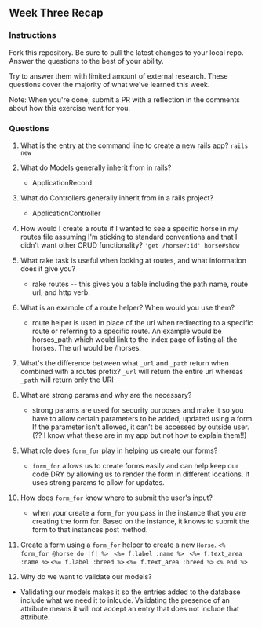 ## Week Three Recap

### Instructions
Fork this repository. Be sure to pull the latest changes to your local repo. Answer the questions to the best of your ability.

Try to answer them with limited amount of external research. These questions cover the majority of what we've learned this week.

Note: When you're done, submit a PR with a reflection in the comments about how this exercise went for you.

### Questions

1. What is the entry at the command line to create a new rails app? 
     ```rails new```
2. What do Models generally inherit from in rails?
    - ApplicationRecord
3. What do Controllers generally inherit from in a rails project?
    - ApplicationController
4. How would I create a route if I wanted to see a specific horse in my routes file assuming I'm sticking to standard conventions and that I didn't want other CRUD functionality?
    ```'get /horse/:id' horse#show```
5. What rake task is useful when looking at routes, and what information does it give you?
    - rake routes -- this gives you a table including the path name, route url, and http verb.
6. What is an example of a route helper? When would you use them?
    - route helper is used in place of the url when redirecting to a specific route or referring to a specific route. An example would be horses_path which would link to the index page of listing all the horses. The url would be /horses.
7. What's the difference between what `_url` and `_path` return when combined with a routes prefix?
  `_url` will return the entire url whereas `_path` will return only the URI
8. What are strong params and why are the necessary?
   - strong params are used for security purposes and make it so you have to allow certain parameters to be added, updated using a form. If the parameter isn't allowed, it can't be accessed by outside user. (?? I know what these are in my app but not how to explain them!!)
9. What role does `form_for` play in helping us create our forms?
    - `form_for` allows us to create forms easily and can help keep our code DRY by allowing us to render the form in different locations. It uses strong params to allow for updates. 
10. How does `form_for` know where to submit the user's input?
    - when your create a `form_for` you pass in the instance that you are creating the form for. Based on the instance, it knows to submit the form to that instances post method. 
11. Create a form using a `form_for` helper to create a new `Horse`. 
  ```<% form_for @horse do |f| %> ```
    ```<%= f.label :name %> ```
    ```<%= f.text_area :name %>```
    ```<%= f.label :breed %>```
    ```<%= f.text_area :breed %>```
   ```<% end %> ```
    
12. Why do we want to validate our models?
  - Validating our models makes it so the entries added to the database include what we need it to inlcude. Validating the presence of an attribute means it will not accept an entry that does not include that attribute. 


